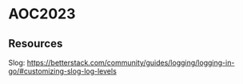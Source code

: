 # AOC2023

## Resources

Slog: https://betterstack.com/community/guides/logging/logging-in-go/#customizing-slog-log-levels